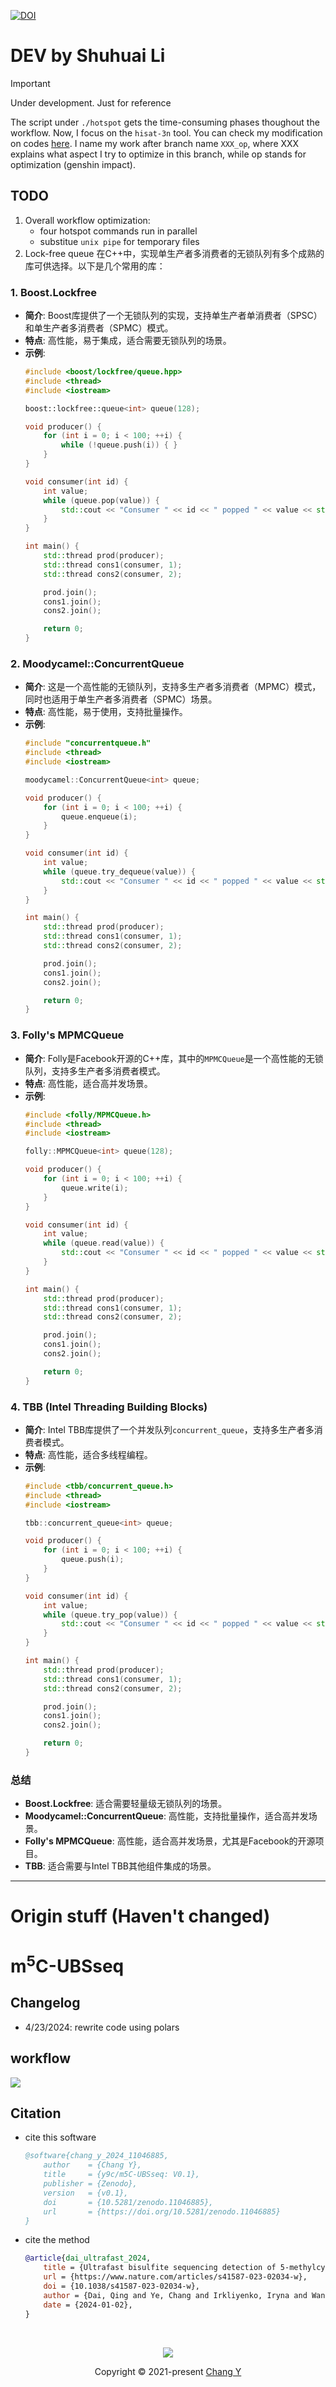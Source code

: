 [![DOI](https://zenodo.org/badge/DOI/10.5281/zenodo.11046885.svg)](https://doi.org/10.5281/zenodo.11046885)

# DEV by Shuhuai Li

> [!important]
> Under development. Just for reference

The script under `./hotspot` gets the time-consuming phases thoughout the workflow. Now, I focus on the `hisat-3n` tool. You can check my modification on codes [here](https://github.com/ASC25-SHU02/hisat2/tree/getline_op). 
I name my work after branch name `XXX_op`, where XXX explains what aspect I try to optimize in this branch, while op stands for optimization (genshin impact).

## TODO
1. Overall workflow optimization:
    - four hotspot commands run in parallel
    - substitue `unix pipe` for temporary files
2. Lock-free queue
在C++中，实现单生产者多消费者的无锁队列有多个成熟的库可供选择。以下是几个常用的库：

### 1. **Boost.Lockfree**
   - **简介**: Boost库提供了一个无锁队列的实现，支持单生产者单消费者（SPSC）和单生产者多消费者（SPMC）模式。
   - **特点**: 高性能，易于集成，适合需要无锁队列的场景。
   - **示例**:
     ```cpp
     #include <boost/lockfree/queue.hpp>
     #include <thread>
     #include <iostream>

     boost::lockfree::queue<int> queue(128);

     void producer() {
         for (int i = 0; i < 100; ++i) {
             while (!queue.push(i)) { }
         }
     }

     void consumer(int id) {
         int value;
         while (queue.pop(value)) {
             std::cout << "Consumer " << id << " popped " << value << std::endl;
         }
     }

     int main() {
         std::thread prod(producer);
         std::thread cons1(consumer, 1);
         std::thread cons2(consumer, 2);

         prod.join();
         cons1.join();
         cons2.join();

         return 0;
     }
     ```

### 2. **Moodycamel::ConcurrentQueue**
   - **简介**: 这是一个高性能的无锁队列，支持多生产者多消费者（MPMC）模式，同时也适用于单生产者多消费者（SPMC）场景。
   - **特点**: 高性能，易于使用，支持批量操作。
   - **示例**:
     ```cpp
     #include "concurrentqueue.h"
     #include <thread>
     #include <iostream>

     moodycamel::ConcurrentQueue<int> queue;

     void producer() {
         for (int i = 0; i < 100; ++i) {
             queue.enqueue(i);
         }
     }

     void consumer(int id) {
         int value;
         while (queue.try_dequeue(value)) {
             std::cout << "Consumer " << id << " popped " << value << std::endl;
         }
     }

     int main() {
         std::thread prod(producer);
         std::thread cons1(consumer, 1);
         std::thread cons2(consumer, 2);

         prod.join();
         cons1.join();
         cons2.join();

         return 0;
     }
     ```

### 3. **Folly's MPMCQueue**
   - **简介**: Folly是Facebook开源的C++库，其中的`MPMCQueue`是一个高性能的无锁队列，支持多生产者多消费者模式。
   - **特点**: 高性能，适合高并发场景。
   - **示例**:
     ```cpp
     #include <folly/MPMCQueue.h>
     #include <thread>
     #include <iostream>

     folly::MPMCQueue<int> queue(128);

     void producer() {
         for (int i = 0; i < 100; ++i) {
             queue.write(i);
         }
     }

     void consumer(int id) {
         int value;
         while (queue.read(value)) {
             std::cout << "Consumer " << id << " popped " << value << std::endl;
         }
     }

     int main() {
         std::thread prod(producer);
         std::thread cons1(consumer, 1);
         std::thread cons2(consumer, 2);

         prod.join();
         cons1.join();
         cons2.join();

         return 0;
     }
     ```

### 4. **TBB (Intel Threading Building Blocks)**
   - **简介**: Intel TBB库提供了一个并发队列`concurrent_queue`，支持多生产者多消费者模式。
   - **特点**: 高性能，适合多线程编程。
   - **示例**:
     ```cpp
     #include <tbb/concurrent_queue.h>
     #include <thread>
     #include <iostream>

     tbb::concurrent_queue<int> queue;

     void producer() {
         for (int i = 0; i < 100; ++i) {
             queue.push(i);
         }
     }

     void consumer(int id) {
         int value;
         while (queue.try_pop(value)) {
             std::cout << "Consumer " << id << " popped " << value << std::endl;
         }
     }

     int main() {
         std::thread prod(producer);
         std::thread cons1(consumer, 1);
         std::thread cons2(consumer, 2);

         prod.join();
         cons1.join();
         cons2.join();

         return 0;
     }
     ```

### 总结
- **Boost.Lockfree**: 适合需要轻量级无锁队列的场景。
- **Moodycamel::ConcurrentQueue**: 高性能，支持批量操作，适合高并发场景。
- **Folly's MPMCQueue**: 高性能，适合高并发场景，尤其是Facebook的开源项目。
- **TBB**: 适合需要与Intel TBB其他组件集成的场景。

---
# Origin stuff (Haven't changed)

# m<sup>5</sup>C-UBSseq

## Changelog

- 4/23/2024: rewrite code using polars

## workflow

[![](./docs/flow.svg)](https://github.com/y9c/m5C-UBSseq)

## Citation

- cite this software

  ```BibTex
  @software{chang_y_2024_11046885,
      author    = {Chang Y},
      title     = {y9c/m5C-UBSseq: V0.1},
      publisher = {Zenodo},
      version   = {v0.1},
      doi       = {10.5281/zenodo.11046885},
      url       = {https://doi.org/10.5281/zenodo.11046885}
  }
  ```

- cite the method

  ```BibTex
  @article{dai_ultrafast_2024,
      title = {Ultrafast bisulfite sequencing detection of 5-methylcytosine in {DNA} and {RNA}},
      url = {https://www.nature.com/articles/s41587-023-02034-w},
      doi = {10.1038/s41587-023-02034-w},
      author = {Dai, Qing and Ye, Chang and Irkliyenko, Iryna and Wang, Yiding and Sun, Hui-Lung and Gao, Yun and Liu, Yushuai and Beadell, Alana and Perea, José and Goel, Ajay and He, Chuan},
      date = {2024-01-02},
  }
  ```

&nbsp;

<p align="center">
<img
  src="https://raw.githubusercontent.com/y9c/y9c/master/resource/footer_line.svg?sanitize=true"
/>
</p>
<p align="center">
Copyright &copy; 2021-present
<a href="https://github.com/y9c" target="_blank">Chang Y</a>
</p>
<p align="center">
